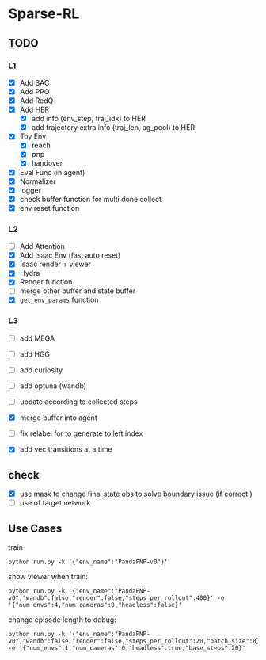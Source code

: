 # Sparse-RL

## TODO

### L1

- [x] Add SAC
- [x] Add PPO
- [x] Add RedQ
- [x] Add HER
  - [x] add info (env_step, traj_idx) to HER
  - [x] add trajectory extra info (traj_len, ag_pool) to HER
- [x] Toy Env
  - [x] reach
  - [x] pnp
  - [x] handover
- [x] Eval Func (in agent)
- [x] Normalizer
- [x] logger
- [x] check buffer function for multi done collect
- [x] env reset function 

### L2

- [ ] Add Attention
- [x] Add Isaac Env (fast auto reset)
- [x] Isaac render + viewer
- [x] Hydra
- [x] Render function
- [ ] merge other buffer and state buffer
- [x]  `get_env_params` function

### L3

- [ ] add MEGA
- [ ] add HGG
- [ ] add curiosity
- [ ] add optuna (wandb)
- [ ] update according to collected steps
- [x] merge buffer into agent
- [ ] fix relabel for to generate to left index
- [x] add vec transitions at a time


## check

- [x] use mask to change final state obs to solve boundary issue (if correct )
- [ ] use of target network

## Use Cases

train

```
python run.py -k '{"env_name":"PandaPNP-v0"}'
``` 

show viewer when train:

```
python run.py -k '{"env_name":"PandaPNP-v0","wandb":false,"render":false,"steps_per_rollout":400}' -e '{"num_envs":4,"num_cameras":0,"headless":false}'
```

change episode length to debug:

```
python run.py -k '{"env_name":"PandaPNP-v0","wandb":false,"render":false,"steps_per_rollout":20,"batch_size":8}' -e '{"num_envs":1,"num_cameras":0,"headless":true,"base_steps":20}'
```